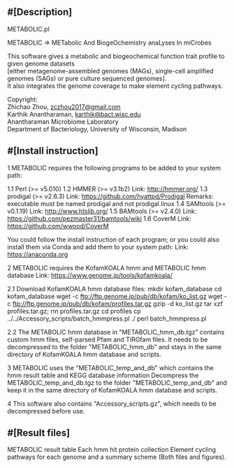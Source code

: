 #[Description]
-------
METABOLIC.pl  

METABOLIC  =>  METabolic And BiogeOchemistry anaLyses In miCrobes  

This software gives a metabolic and biogeochemical function trait profile to given genome datasets  
[either metagenome-assembled genomes (MAGs), single-cell amplified genomes (SAGs) or pure culture sequenced genomes].  
It also integrates the genome coverage to make element cycling pathways.  

Copyright:  
Zhichao Zhou, zczhou2017@gmail.com  
Karthik Anantharaman, karthik@bact.wisc.edu  
Anantharaman Microbiome Laboratory  
Department of Bacteriology, University of Wisconsin, Madison  


#[Install instruction]
-------
1 METABOLIC requires the following programs to be added to your system path:

  1.1 Perl (>= v5.010)
  1.2 HMMER (>= v3.1b2) 
    Link: http://hmmer.org/
  1.3 prodigal (>= v2.6.3) 
    Link: https://github.com/hyattpd/Prodigal 
    Remarks: executable must be named prodigal and not prodigal.linux
  1.4 SAMtools (>= v0.1.19)
    Link: http://www.htslib.org/
  1.5 BAMtools (>= v2.4.0)
    Link: https://github.com/pezmaster31/bamtools/wiki
  1.6 CoverM
    Link: https://github.com/wwood/CoverM

You could follow the install instruction of each program; or you could also
install them via Conda and add them to your system path:
  Link: https://anaconda.org
	

2 METABOLIC requires the KofamKOALA hmm and METABOLIC hmm database 
  Link: https://www.genome.jp/tools/kofamkoala/

  2.1 Download KofamKOALA hmm database files:
    mkdir kofam_database
    cd kofam_database
    wget -c ftp://ftp.genome.jp/pub/db/kofam/ko_list.gz
    wget -c ftp://ftp.genome.jp/pub/db/kofam/profiles.tar.gz
    gzip -d ko_list.gz
    tar xzf profiles.tar.gz; rm profiles.tar.gz
    cd profiles
    cp ../../Accessory_scripts/batch_hmmpress.pl ./
    perl batch_hmmpress.pl
    
   2.2 The METABOLIC hmm database in "METABOLIC_hmm_db.tgz" contains custom hmm files, self-parsed Pfam and TIRGfam files.
       It needs to be decompressed to the folder "METABOLIC_hmm_db" and stays in the same directory of KofamKOALA hmm database
       and scripts.

3 METABOLIC uses the "METABOLIC_temp_and_db" which contains the hmm result table and KEGG database information
  Decompress the METABOLIC_temp_and_db.tgz to the folder "METABOLIC_temp_and_db" and keep it in the same directory of 
  KofamKOALA hmm database and scripts.
  
4 This software also contains "Accessory_scripts.gz", which needs to be decompressed before use.

#[Result files]
-------
METABOLIC result table
Each hmm hit protein collection
Element cycling pathways for each genome and a summary scheme (Both files and figures).
